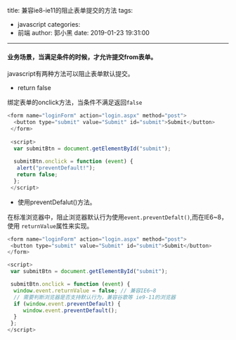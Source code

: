 title: 兼容ie8-ie11的阻止表单提交的方法
tags:
  - javascript
categories:
  - 前端
author: 郭小黑
date: 2019-01-23 19:31:00
---


#### 业务场景，当满足条件的时候，才允许提交from表单。

javascript有两种方法可以阻止表单默认提交。

<!-- more -->

- return false

绑定表单的onclick方法，当条件不满足返回<code>false </code>

```javascript
<form name="loginForm" action="login.aspx" method="post">
  <button type="submit" value="Submit" id="submit">Submit</button>
 </form>
 
 <script>
  var submitBtn = document.getElementById("submit");
 
  submitBtn.onclick = function (event) {
   alert("preventDefault!");
   return false;
  };
 </script>
 ```

 - 使用preventDefalut()方法。

 在标准浏览器中，阻止浏览器默认行为使用<code>event.preventDefalt()</code>,而在IE6~8，使用
 <code>returnValue</code>属性来实现。

```javascript
<form name="loginForm" action="login.aspx" method="post">
 <button type="submit" value="Submit" id="submit">Submit</button>
</form>

<script>
 var submitBtn = document.getElementById("submit");

 submitBtn.onclick = function (event) {
  window.event.returnValue = false; // 兼容IE6~8
  // 需要判断浏览器是否支持默认行为，兼容谷歌等 ie9-11的浏览器
  if (window.event.preventDefault) {
     window.event.preventDefault();
  }
 };
</script>
```


